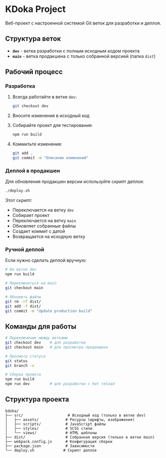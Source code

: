 # KDoka Project

Веб-проект с настроенной системой Git веток для разработки и деплоя.

## Структура веток

- **`dev`** - ветка разработки с полным исходным кодом проекта
- **`main`** - ветка продакшена с только собранной версией (папка `dist`)

## Рабочий процесс

### Разработка

1. Всегда работайте в ветке `dev`:

   ```bash
   git checkout dev
   ```

2. Вносите изменения в исходный код

3. Собирайте проект для тестирования:

   ```bash
   npm run build
   ```

4. Коммитьте изменения:
   ```bash
   git add .
   git commit -m "Описание изменений"
   ```

### Деплой в продакшен

Для обновления продакшен версии используйте скрипт деплоя:

```bash
./deploy.sh
```

Этот скрипт:

- Переключается на ветку `dev`
- Собирает проект
- Переключается на ветку `main`
- Обновляет собранные файлы
- Создает коммит с датой
- Возвращается на исходную ветку

### Ручной деплой

Если нужно сделать деплой вручную:

```bash
# На ветке dev
npm run build

# Переключиться на main
git checkout main

# Обновить файлы
git rm -rf dist/
git add -f dist/
git commit -m "Update production build"
```

## Команды для работы

```bash
# Переключение между ветками
git checkout dev    # для разработки
git checkout main   # для просмотра продакшена

# Просмотр статуса
git status
git branch -v

# Сборка проекта
npm run build
npm run dev         # для разработки с hot reload
```

## Структура проекта

```
kdoka/
├── src/                    # Исходный код (только в ветке dev)
│   ├── assets/            # Ресурсы (шрифты, изображения)
│   ├── scripts/           # JavaScript файлы
│   ├── styles/            # SCSS стили
│   └── views/             # HTML шаблоны
├── dist/                  # Собранная версия (только в ветке main)
├── webpack.config.js      # Конфигурация сборки
├── package.json           # Зависимости
└── deploy.sh             # Скрипт деплоя
```
